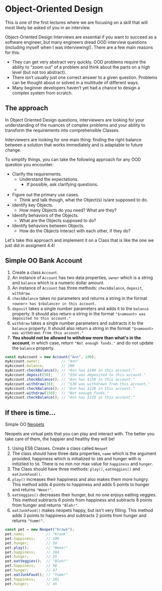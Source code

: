 # Object-Oriented Design

This is one of the first lectures where we are focusing on a skill that will most likely be asked of you in an interview.

Object-Oriented Design Interviews are essential if you want to succeed as a software engineer, but many engineers dread OOD interview questions (including myself when I was interviewing!). There are a few main reasons for this:

* They can get very abstract very quickly. OOD problems require the ability to “zoom out” of a problem and think about the parts on a high level (but not too abstract).
* There isn’t usually just one correct answer to a given question. Problems can be thought about or solved in a multitude of different ways.
* Many beginner developers haven’t yet had a chance to design a complex system from scratch.

## The approach

In Object Oriented Design questions, interviewers are looking for your understanding of the nuances of complex problems and your ability to transform the requirements into comprehensible Classes.

Interviewers are looking for one main thing: finding the right balance between a solution that works immediately and is adaptable to future change.

To simplify things, you can take the following approach for any OOD question you encounter:

* Clarify the requirements.
    * Understand the expectations.
        * If possible, ask clarifying questions.
    * 
* Figure out the primary use cases.
    * Think and talk though, what the Object(s) is/are supposed to do. 
* Identify key Objects.
    * How many Objects do you need? What are they? 
* Identify behaviors of the Objects.
    * What are the Objects supposed to do?
* Identify behaviors between Objects.
    * How do the Objects interact with each other, if they do?

Let's take this approach and implement it on a Class that is like the one we just did in assigment 4.4!

## Simple OO Bank Account

1. Create a class `Account`.
2. An instance of `Account` has two data properties, `owner` which is a string and `balance` which is a numeric dollar amount.
3. An instance of `Account` has three methods: `checkBalance`, `deposit`, `withdraw`.
4. `checkBalance` takes no parameters and returns a string in the format `<owner> has $<balance> in this account.`
5. `deposit` takes a single number parameters and adds it to the `balance` property. It should also return a string in the format `"$<amount> was deposited to this account."`
6. `withdraw` takes a single number parameters and subtracts it to the `balance` property. It should also return a string in the format `"$<amount> was withdrawn from this account."`
7. **You should not be allowed to withdraw more than what's in the account**, in which case, return `"Not enough funds."` and do not update the `balance` property.

```js
const myAccount = new Account("Ann", 100);
myAccount.owner;          // "Ann"
myAccount.balance;        // 100
myAccount.checkBalance(); // "Ann has $100 in this account."
myAccount.deposit(50);    // "$50 was deposited to this account."
myAccount.checkBalance(); // "Ann has $150 in this account."
myAccount.withdraw(30);   // "$30 was withdrawn from this account."
myAccount.checkBalance(); // "Ann has $120 in this account."
myAccount.withdraw(150);  // "Not enough funds."
myAccount.checkBalance(); // "Ann has $120 in this account."
```

## If there is time...

Simple OO [Neopets](https://preview.redd.it/fkzfbleimvxy.jpg?auto=webp&s=dc6f78936511596f643c7f68d3a887c8d099bba3)

Neopets are virtual pets that you can play and interact with. The better you take care of them, the happier and healthy they will be!

1. Using ES6 Classes. Create a class called `Neopet`
2. The class should have three data properties, `name` which is the argument provided, happiness which is initialized to `100` and hunger with is initizlied to `50`. There is no min nor max value for `happiness` and `hunger`.
3. The Class should have three methods: `play()`, `eatVeggies()` and `eatJunkFood()`.
4. `play()` increases their happiness and also makes them more hungry. This method adds 4 points to happiness and adds 5 points to hunger and returns `"Weee!"`.
5. `eatVeggies()` decreases their hunger, but no one enjoys eatting veggies. This method subtracts 6 points from happiness and subtracts 8 points from hunger and returns `"Bleh!"`.
6. `eatJunkFood()` makes neopets happy, but isn't very filling. This method adds 3 points to happiness and subtracts 2 points from hunger and returns `"Yumm!"`.

```js
const pet = new Neopet("Krawk");
pet.name;          // "Krawk"
pet.happiness;     // 100
pet.hunger;        // 50
pet.play();        // "Weee!"
pet.happiness;     // 104
pet.hunger;        // 55
pet.eatVeggies();  // "Bleh!"
pet.happiness;     // 98
pet.hunger;        // 47
pet.eatJunkFood(); // "Yumm!"
pet.happiness;     // 101
pet.hunger;        // 45
```